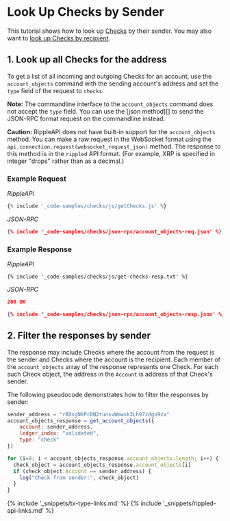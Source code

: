 # Look Up Checks by Sender

This tutorial shows how to look up [Checks](concept-checks.html) by their sender. You may also want to [look up Checks by recipient](tutorial-checks-lookup-by-recipient.html).

## 1. Look up all Checks for the address

<!--{# TODO: Update if https://github.com/ripple/rippled/issues/2443 gets done #}-->

To get a list of all incoming and outgoing Checks for an account, use the `account_objects` command with the sending account's address and set the `type` field of the request to `checks`.

**Note:** The commandline interface to the `account_objects` command does not accept the `type` field. You can use the [json method][] to send the JSON-RPC format request on the commandline instead.

**Caution:** RippleAPI does not have built-in support for the `account_objects` method. You can make a raw request in the WebSocket format using the `api.connection.request(websocket_request_json)` method. The response to this method is in the `rippled` API format. (For example, XRP is specified in integer "drops" rather than as a decimal.)

### Example Request

<!-- MULTICODE_BLOCK_START -->

*RippleAPI*

```js
{% include '_code-samples/checks/js/getChecks.js' %}
```

*JSON-RPC*

```json
{% include '_code-samples/checks/json-rpc/account_objects-req.json' %}
```

<!-- MULTICODE_BLOCK_END -->

### Example Response

<!-- MULTICODE_BLOCK_START -->

*RippleAPI*

```
{% include '_code-samples/checks/js/get-checks-resp.txt' %}
```

*JSON-RPC*

```json
200 OK

{% include '_code-samples/checks/json-rpc/account_objects-resp.json' %}
```

<!-- MULTICODE_BLOCK_END -->

## 2. Filter the responses by sender

The response may include Checks where the account from the request is the sender and Checks where the account is the recipient. Each member of the `account_objects` array of the response represents one Check. For each such Check object, the address in the `Account` is address of that Check's sender.

The following pseudocode demonstrates how to filter the responses by sender:

```js
sender_address = "rBXsgNkPcDN2runsvWmwxk3Lh97zdgo9za"
account_objects_response = get_account_objects({
    account: sender_address,
    ledger_index: "validated",
    type: "check"
})

for (i=0; i < account_objects_response.account_objects.length; i++) {
  check_object = account_objects_response.account_objects[i]
  if (check_object.Account == sender_address) {
    log("Check from sender:", check_object)
  }
}
```

<!--{# common links #}-->
[Specifying Currency Amounts]: reference-rippled.html#specifying-currency-amounts
[RippleAPI]: reference-rippleapi.html
{% include '_snippets/tx-type-links.md' %}
{% include '_snippets/rippled-api-links.md' %}
